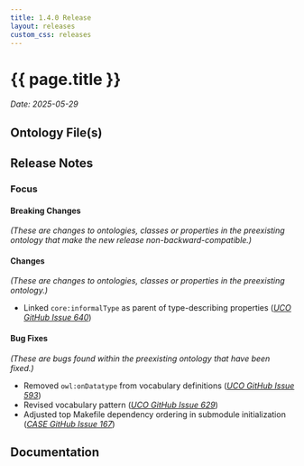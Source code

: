 ```yaml
---
title: 1.4.0 Release
layout: releases
custom_css: releases
---
```


# {{ page.title }}

*Date: 2025-05-29*


## Ontology File(s)


## Release Notes


### Focus


#### Breaking Changes

*(These are changes to ontologies, classes or properties in the preexisting ontology that make the new release non-backward-compatible.)*


#### Changes

*(These are changes to ontologies, classes or properties in the preexisting ontology.)*

* Linked `core:informalType` as parent of type-describing properties ([*UCO GitHub Issue 640*](https://github.com/ucoProject/UCO/issues/640))


#### Bug Fixes

*(These are bugs found within the preexisting ontology that have been fixed.)*

* Removed `owl:onDatatype` from vocabulary definitions ([*UCO GitHub Issue 593*](https://github.com/ucoProject/UCO/issues/593))
* Revised vocabulary pattern ([*UCO GitHub Issue 629*](https://github.com/ucoProject/UCO/issues/629))
* Adjusted top Makefile dependency ordering in submodule initialization ([*CASE GitHub Issue 167*](https://github.com/casework/CASE/issues/167))


## Documentation
